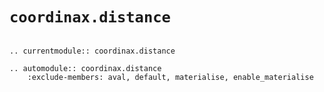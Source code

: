 # `coordinax.distance`

```{eval-rst}

.. currentmodule:: coordinax.distance

.. automodule:: coordinax.distance
    :exclude-members: aval, default, materialise, enable_materialise

```
